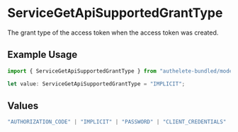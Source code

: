 # ServiceGetApiSupportedGrantType

The grant type of the access token when the access token was created.


## Example Usage

```typescript
import { ServiceGetApiSupportedGrantType } from "authelete-bundled/models/operations";

let value: ServiceGetApiSupportedGrantType = "IMPLICIT";
```

## Values

```typescript
"AUTHORIZATION_CODE" | "IMPLICIT" | "PASSWORD" | "CLIENT_CREDENTIALS" | "REFRESH_TOKEN" | "CIBA" | "DEVICE_CODE" | "TOKEN_EXCHANGE" | "JWT_BEARER"
```